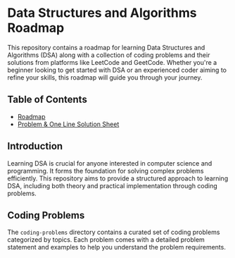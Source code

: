 # Data Structures and Algorithms Roadmap

This repository contains a roadmap for learning Data Structures and Algorithms (DSA) along with a collection of coding problems and their solutions from platforms like LeetCode and GeetCode. Whether you're a beginner looking to get started with DSA or an experienced coder aiming to refine your skills, this roadmap will guide you through your journey.

## Table of Contents

- [Roadmap](https://neetcode.io/roadmap)
- [Problem & One Line Solution Sheet](https://docs.google.com/spreadsheets/d/1tcXjf2iiGiB19LLqgjwDMTGq5JNgHc5IsKlW5IVjLS8/edit#gid=514148269)

## Introduction

Learning DSA is crucial for anyone interested in computer science and programming. It forms the foundation for solving complex problems efficiently. This repository aims to provide a structured approach to learning DSA, including both theory and practical implementation through coding problems.

## Coding Problems

The `coding-problems` directory contains a curated set of coding problems categorized by topics. Each problem comes with a detailed problem statement and examples to help you understand the problem requirements.
